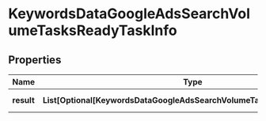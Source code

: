 # KeywordsDataGoogleAdsSearchVolumeTasksReadyTaskInfo


## Properties

| Name | Type | Description | Notes |
|------------ | ------------- | ------------- | -------------|
**result** | **List[Optional[KeywordsDataGoogleAdsSearchVolumeTasksReadyResultInfo]]** | array of results |[optional]|